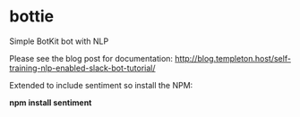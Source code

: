 # bottie
Simple BotKit bot with NLP

Please see the blog post for documentation: http://blog.templeton.host/self-training-nlp-enabled-slack-bot-tutorial/


Extended to include sentiment so install the NPM: 

  **npm install sentiment**

